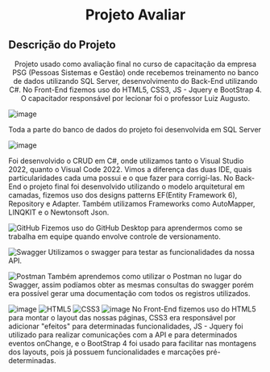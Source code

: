<h1 align="center">Projeto Avaliar</h1>

## Descrição do Projeto
<p align="center">Projeto usado como avaliação final no curso de capacitação da empresa PSG (Pessoas Sistemas e Gestão) 
onde recebemos treinamento no banco de dados utilizando SQL Server, desenvolvimento do Back-End utilizando C#. 
No Front-End fizemos uso do HTML5, CSS3, JS - Jquery e BootStrap 4. O capacitador responsável por lecionar foi o professor Luiz Augusto.</p>

![image](https://img.shields.io/badge/Microsoft_SQL_Server-CC2927?style=for-the-badge&logo=microsoft-sql-server&logoColor=white)
<p>Toda a parte do banco de dados do projeto foi desenvolvida em SQL Server </p>

![image](https://img.shields.io/badge/C%23-239120?style=for-the-badge&logo=c-sharp&logoColor=white)
<p>Foi desenvolvido o CRUD em C#, onde utilizamos tanto o Visual Studio 2022, quanto o Visual Code 2022. Vimos a diferença das 
duas IDE, quais particularidades cada uma possui e o que fazer para corrigí-las. No Back-End o projeto final foi desenvolvido utilizando 
o modelo arquitetural em camadas, fizemos uso dos designs patterns EF(Entity Framework 6), Repository e Adapter. Também utilizamos
Frameworks como AutoMapper, LINQKIT e o Newtonsoft Json.</p>
  
![GitHub](https://img.shields.io/badge/github-%23121011.svg?style=for-the-badge&logo=github&logoColor=white)
Fizemos uso do GitHub Desktop para aprendermos como se trabalha em equipe quando envolve controle de versionamento.

![Swagger](https://img.shields.io/badge/-Swagger-%23Clojure?style=for-the-badge&logo=swagger&logoColor=white)
Utilizamos o swagger para testar as funcionalidades da nossa API.
  
![Postman](https://img.shields.io/badge/Postman-FF6C37?style=for-the-badge&logo=postman&logoColor=white)
Também aprendemos como utilizar o Postman no lugar do Swagger, assim podíamos obter as mesmas consultas do swagger porém era possível gerar uma documentação
com todos os registros utilizados.
  
![image](https://img.shields.io/badge/JavaScript-F7DF1E?style=for-the-badge&logo=javascript&logoColor=black)
![HTML5](https://img.shields.io/badge/html5-%23E34F26.svg?style=for-the-badge&logo=html5&logoColor=white)
![CSS3](https://img.shields.io/badge/css3-%231572B6.svg?style=for-the-badge&logo=css3&logoColor=white)
![image](	https://img.shields.io/badge/Bootstrap-563D7C?style=for-the-badge&logo=bootstrap&logoColor=white)
No Front-End fizemos uso do HTML5 para montar o layout das nossas páginas, CSS3 era responsável por adicionar "efeitos" para determinadas funcionalidades, 
JS - Jquery foi utilizado para realizar comunicações com a API e para determinados eventos onChange, e o BootStrap 4 foi usado para facilitar nas montagens dos layouts,
pois já possuem funcionalidades e marcações pré-determinadas.
